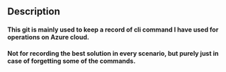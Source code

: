 ## Description
#### This git is mainly used to keep a record of cli command I have used for operations on Azure cloud.
#### Not for recording the best solution in every scenario, but purely just in case of forgetting some of the commands.   
